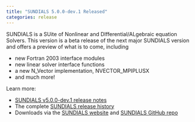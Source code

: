 ```yaml
---
title: "SUNDIALS 5.0.0-dev.1 Released"
categories: release
---
```


SUNDIALS is a SUite of Nonlinear and DIfferential/ALgebraic equation Solvers. This version is a beta release of the next major SUNDIALS version and offers a preview of what is to come, including

- new Fortran 2003 interface modules
- new linear solver interface functions
- a new N_Vector implementation, NVECTOR_MPIPLUSX
- and much more!

Learn more:

- [SUNDIALS v5.0.0-dev.1 release notes](https://github.com/LLNL/sundials/releases/tag/v5.0.0-dev.1)
- The complete [SUNDIALS release history](https://computing.llnl.gov/projects/sundials/release-history)
- Downloads via the [SUNDIALS website](https://computing.llnl.gov/projects/sundials) and [SUNDIALS GitHub repo](https://github.com/LLNL/sundials)
